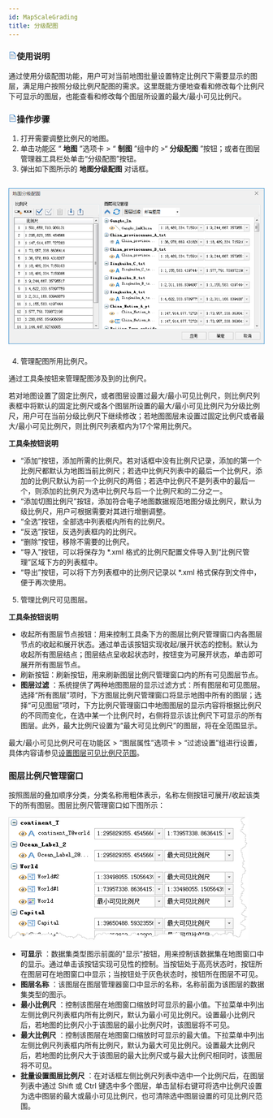 ```yaml
---
id: MapScaleGrading
title: 分级配图
---
```

### ![](../../img/read.gif)使用说明

通过使用分级配图功能，用户可对当前地图批量设置特定比例尺下需要显示的图层，满足用户按照分级比例尺配图的需求。这里既能方便地查看和修改每个比例尺下可显示的图层，也能查看和修改每个图层所设置的最大/最小可见比例尺。

### ![](../../img/read.gif)操作步骤

1. 打开需要调整比例尺的地图。
2. 单击功能区 “ **地图** ”选项卡 > “ **制图** ”组中的 >“ **分级配图** ”按钮；或者在图层管理器工具栏处单击“分级配图”按钮。
3. 弹出如下图所示的 **地图分级配图** 对话框。  

![](img/MapScaleGrading.png)  
---  
4. 管理配图所用比例尺。 

通过工具条按钮来管理配图涉及到的比例尺。

若对地图设置了固定比例尺，或者图层设置过最大/最小可见比例尺，则比例尺列表框中将默认的固定比例尺或各个图层所设置的最大/最小可见比例尺为分级比例尺，用户可在当前分级比例尺下继续修改；若地图图层未设置过固定比例尺或者最大/最小可见比例尺，则比例尺列表框内为17个常用比例尺。

**工具条按钮说明**

* “添加”按钮，添加所需的比例尺。若对话框中没有比例尺记录，添加的第一个比例尺都默认为地图当前比例尺；若选中比例尺列表中的最后一个比例尺，添加的比例尺默认为前一个比例尺的两倍；若选中比例尺不是列表中的最后一个，则添加的比例尺为选中比例尺与后一个比例尺和的二分之一。
* “添加切图比例尺”按钮，添加符合电子地图数据规范地图分级比例尺，默认为级比例尺，用户可根据需要对其进行增删调整。
* “全选”按钮，全部选中列表框内所有的比例尺。
* “反选”按钮，反选列表框内的比例尺。
* “删除”按钮，移除不需要的比例尺。
* “导入”按钮，可以将保存为 *.xml 格式的比例尺配置文件导入到“比例尺管理”区域下方的列表框中。
* “导出”按钮，可以将下方列表框中的比例尺记录以 *.xml 格式保存到文件中，便于再次使用。

5. 管理比例尺可见图层。 

**工具条按钮说明**

* 收起所有图层节点按钮：用来控制工具条下方的图层比例尺管理窗口内各图层节点的收起和展开状态。通过单击该按钮实现收起/展开状态的控制。默认为收起所有图层结点；图层结点呈收起状态时，按钮变为可展开状态，单击即可展开所有图层节点。
* 刷新按钮：刷新按钮，用来刷新图层比例尺管理窗口内的所有可见图层节点。
* **图层过滤** ：系统提供了两种地图图层的显示过滤方式：所有图层和可见图层。选择“所有图层”项时，下方图层比例尺管理窗口将显示地图中所有的图层；选择“可见图层”项时，下方比例尺管理窗口中地图图层的显示内容将根据比例尺的不同而变化，在选中某一个比例尺时，右侧将显示该比例尺下可显示的所有图层。此外，最大比例尺设置为“最大可见比例尺”的图层，将在全范围显示。 

最大/最小可见比例尺可在功能区 > “图层属性”选项卡 >
“过滤设置”组进行设置，具体内容请参见[设置图层可见比例尺范围](../VisualSetting/LayerCommonSetting)。

### 图层比例尺管理窗口

按照图层的叠加顺序分类，分类名称用粗体表示，名称左侧按钮可展开/收起该类下的所有图层。图层比例尺管理窗口如下图所示：

![](img/MapScaleManage.png)  

* **可显示** ：数据集类型图示前面的"显示"按钮，用来控制该数据集在地图窗口中的显示。通过单击该按钮实现可见性的控制。当按钮处于高亮状态时，按钮所在图层可在地图窗口中显示；当按钮处于灰色状态时，按钮所在图层不可见。
* **图层名称** ：该图层在图层管理器窗口中显示的名称，名称前面为该图层的数据集类型的图示。
* **最小比例尺** ：控制该图层在地图窗口缩放时可显示的最小值。下拉菜单中列出左侧比例尺列表框内所有比例尺，默认为最小可见比例尺。设置最小比例尺后，若地图的比例尺小于该图层的最小比例尺时，该图层将不可见。
* **最大比例尺** ：控制该图层在地图窗口缩放时可显示的最大值。下拉菜单中列出左侧比例尺列表框内所有比例尺，默认为最大可见比例尺。设置最大比例尺后，若地图的比例尺大于该图层的最大比例尺或与最大比例尺相同时，该图层将不可见。
* **批量设置图层比例尺** ：在对话框左侧比例尺列表中选中一个比例尺后，在图层列表中通过 Shift 或 Ctrl 键选中多个图层，单击鼠标右键可将选中比例尺设置为选中图层的最大或最小可见比例尺，也可清除选中图层设置的可见比例尺范围。




